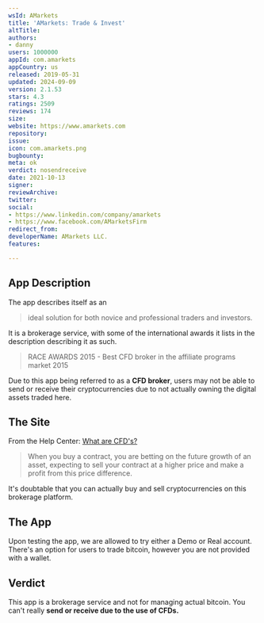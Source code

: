 ```yaml
---
wsId: AMarkets
title: 'AMarkets: Trade & Invest'
altTitle: 
authors:
- danny
users: 1000000
appId: com.amarkets
appCountry: us
released: 2019-05-31
updated: 2024-09-09
version: 2.1.53
stars: 4.3
ratings: 2509
reviews: 174
size: 
website: https://www.amarkets.com
repository: 
issue: 
icon: com.amarkets.png
bugbounty: 
meta: ok
verdict: nosendreceive
date: 2021-10-13
signer: 
reviewArchive: 
twitter: 
social:
- https://www.linkedin.com/company/amarkets
- https://www.facebook.com/AMarketsFirm
redirect_from: 
developerName: AMarkets LLC.
features: 

---
```


## App Description

The app describes itself as an

> ideal solution for both novice and professional traders and investors.

It is a brokerage service, with some of the international awards it lists in the description describing it as such.

> RACE AWARDS 2015 -  Best CFD broker in the affiliate programs market 2015

Due to this app being referred to as a **CFD broker**, users may not be able to send or receive their cryptocurrencies due to not actually owning the digital assets traded here.

## The Site
From the Help Center: [What are CFD's?](https://www.amarkets.com/research-education/faq/tutorial/cfd/what-are-cfds/)

> When you buy a contract, you are betting on the future growth of an asset, expecting to sell your contract at a higher price and make a profit from this price difference.

It's doubtable that you can actually buy and sell cryptocurrencies on this brokerage platform.

## The App

Upon testing the app, we are allowed to try either a Demo or Real account. There's an option for users to trade bitcoin, however you are not provided with a wallet.

## Verdict

This app is a brokerage service and not for managing actual bitcoin. You can't really **send or receive due to the use of CFDs.**
